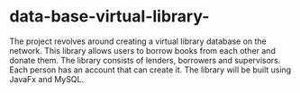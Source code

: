 # data-base-virtual-library-
The project revolves around creating a virtual library database on the network. This library  allows users to borrow books from each other and donate them. The library consists of lenders,  borrowers and supervisors. Each person has an account that can create it. The library will be  built using JavaFx and MySQL.
